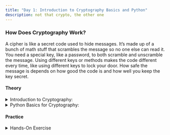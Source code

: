 ```yaml
---
title: "Day 1: Introduction to Cryptography Basics and Python"
description: not that crypto, the other one
---
```

### How Does Cryptography Work?
A cipher is like a secret code used to hide messages. It’s made up of a bunch of math stuff that scrambles the message so no one else can read it. You need a special key, like a password, to both scramble and unscramble the message. Using different keys or methods makes the code different every time, like using different keys to lock your door. How safe the message is depends on how good the code is and how well you keep the key secret.

#### Theory

<details>
<summary>Introduction to Cryptography:</summary>

> Objective: Understand the fundamental concepts of cryptography and its importance in cybersecurity.

> > What is cryptography? Goals and types. [Read here](https://quantumloom.medium.com/cryptography-for-babies-e87b51c2dbd3)

> > 8 Ciphers That Shaped History. [Read here](https://www.history.com/news/ciphers-secret-codes-enigma-morse)


</details>

<details>
<summary>Python Basics for Cryptography:</summary>

> Objective: Dive into Python programming basics and apply them immediately to cryptography exercises.


> > Setup Python environment (install Python and an IDE).

> > Introduction to variables, data types, and basic operations in Python.

</details>




#### Practice
<details>
<summary>Hands-On Exercise</summary>

>>Implement a basic Caesar cipher in Python.
>>
>>Encrypt and decrypt messages using the Caesar cipher.
</details>


